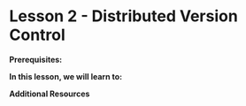 # Lesson 2 - Distributed Version Control

**Prerequisites:**

**In this lesson, we will learn to:**

**Additional Resources**
